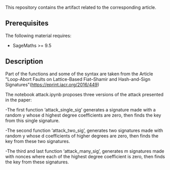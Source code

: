 
This repository contains the artifact related to the corresponding article.

## Prerequisites

The following material requires:

* SageMaths >= 9.5

## Description

Part of the functions and some of the syntax are taken from the Article "Loop-Abort Faults on Lattice-Based Fiat–Shamir and Hash-and-Sign Signatures"(https://eprint.iacr.org/2016/449)

The notebook attack.ipynb proposes three versions of the attack presented in the paper:

-The first function ‘attack_single_sig’ generates a signature made with a random y whose d highest degree coefficients are zero, then finds the key from this single signature.

-The second function ‘attack_two_sig’, generates two signatures made with random y whose d coefficients of higher degrees are zero, then finds the key from these two signatures.

-The third and last function ‘attack_many_sig’, generates m signatures made with nonces where each of the highest degree coefficient is zero, then finds the key from these signatures.
